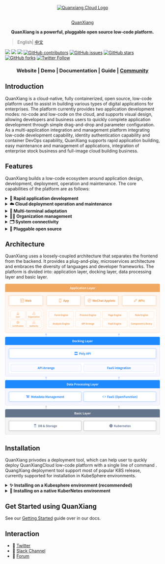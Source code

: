 <p align="center">
  <a href="https://docs.clouden.io" target="blank"><img src="https://qxp-public.pek3b.qingstor.com/qxp_vertical_logo.svg" width="300" alt="Quanxiang Cloud Logo" /></a>
</p>
<p align="center">
  <br/>
  <a href="https://docs.clouden.io" target="blank">
    QuanXiang
  </a>
</p>
<p align="center">
  <b>QuanXiang is a powerful, pluggable open source low-code platform.</b>
</p>


> English| [中文](./README_zh.md)

[![](https://img.shields.io/badge/Roadmap-QuanXiang-orange.svg)](https://github.com/quanxiang-cloud/website/tree/main/content/en/roadmap)
[![](https://img.shields.io/badge/Content-Blog-blue.svg)]()
[![](https://img.shields.io/badge/release-0.7.0-brightgreen.svg)](https://github.com/quanxiang-cloud/quanxiang/releases/tag/v0.7.0)
[![GitHub contributors](https://img.shields.io/github/contributors/quanxiang-cloud/quanxiang)](https://github.com/quanxiang-cloud/quanxiang/graphs/contributors)
[![GitHub issues](https://img.shields.io/github/issues/quanxiang-cloud/quanxiang)](https://github.com/quanxiang-cloud/quanxiang/issues)
[![GitHub stars](https://img.shields.io/github/stars/quanxiang-cloud/quanxiang.svg?style=social&label=Stars)](https://github.com/quanxiang-cloud/quanxiang)
[![GitHub forks](https://img.shields.io/github/forks/quanxiang-cloud/quanxiang.svg?style=social&label=Fork)](https://github.com/quanxiang-cloud/quanxiang)
[![Twitter Follow](https://img.shields.io/twitter/follow/QuanXiang5?style=social)](https://twitter.com/QuanXiang5)


<div align="center">
  <h3>
    Website
    <span> | </span>
    Demo
    <span> | </span>
    Documentation
    <span> | </span>
    Guide
    <span> | </span>
    <a href="https://github.com/quanxiang-cloud/quanxiang/discussions" target="_blank">Community</a>
  </h3>
</div>



## Introduction

QuanXiang is a cloud-native, fully containerized, open source, low-code platform used to assist in building various types of digital applications for enterprises. The platform currently provides two application development modes: no-code and low-code on the cloud, and supports visual design, allowing developers and business users to quickly complete application development through simple drag-and-drop and parameter configuration. As a multi-application integration and management platform integrating low-code development capability, identity authentication capability and container DevOps capability, QuanXiang supports rapid application building, easy maintenance and management of applications, integration of enterprise stock business and full-image cloud building business.


## Features

QuanXiang builds a low-code ecosystem around application design, development, deployment, operation and maintenance. The core capabilities of the platform are as follows:

<details>
  <summary><b> 🚀 Rapid application development</b></summary>
  <li>Visual designer: Users can complete form, workflow, data_models, and permissions through simple drag and drop, parameter configuration, etc.
  <li>Form engine: Provides rich page components.
  <li>Workflow engine: Supports a variety of triggering methods and process components, and provides the ability of a rule engine to meet the logic definitions of complex businesses.
  </details>

<details>
  <summary><b>☁️ Cloud deployment operation and maintenance</b></summary>
  <li>QuanXiang is based on Kubernetes deployment, CI/CD continuous delivery deployment.
  <li>Support the deployment and operation and maintenance of different cloud vendors.
  <li>Provide system log, support to view all operation records.
  </details>

<details>
  <summary><b>🤖 Multi-terminal adaptation</b></summary>
  Apply one-time design and adapt flexibly to multiple ends. Support one-click publishing as WEB App, Native App, WeChat Applet.
  </details>

<details>
  <summary><b>🧑‍💻 Organization management</b></summary>
  <li>Corporate directory: Provide a variety of ways to manage the corporate directory to help companies quickly build an organization.
  <li>Role management: Enterprise role permissions are subdivided to ensure platform account access security and data security.
</details>
<details>
  <summary><b>🗂 System connectivity</b></summary>
  <li>Supports data connection between applications, providing data connection capabilities of different granularity, for example, data linkage update between tables and interaction between fields.
  <li>Provide solution integration of different granularities, such as: component integration, page integration, application integration.
  </details>


<details>
  <summary><b>🧩 Pluggable open source</b></summary>
  QuanXiang is a cloud native, distributed architecture platform system. Core services (except for aggregated services) are completely decoupled and low cohesive, and services are accessed through API interfaces.
  </details>



## Architecture

QuanXiang uses a loosely-coupled architecture that separates the frontend from the backend. It provides a plug-and-play, microservices architecture and embraces the diversity of languages and developer frameworks. The platform is divided into: application layer, docking layer, data processing layer and basic layer.

![architecture_en](/doc/images/architecture_en.png)



## Installation

QuanXiang privodes a deployment tool, which can help user to quckly deploy QuanXiangCloud low-code platform with a single line of command . QuangXiang deployment tool support most of popular K8S release, currently supported for installation in KubeSphere environments.

<details>
<summary><b>✨ Installing on a Kubesphere environment (recommended)</b></summary>

### Prerequisites

- Kubernetes cluster environment

### Deploy QuanXiang on KubeShpere(recommend)

#### Step 1. Deploy KubeSphere

- Deploy KubeSphere manully, refer [office documentation](https://kubesphere.io/docs/) for more details.
- Using [KubeSphere(R)（QKE） ](https://docsv3.qingcloud.com/container/qke/)(recommend) to deploy KubeShere cluster, which is high availability and support automatic inspection and repair.

KubeSphere cluster requirments:

| Node Type | Quantity | Resource Requirment                    |
| --------- | -------- | -------------------------------------- |
| Master    | 1        | CPU: 4 core, Memory: 8 GB, Disk: 80 GB |
| Worker    | 5        | CPU: 4 core, Memory: 8 GB, Disk: 80 GB |

> **Notice**
>
> Scale nodes' resources to double and use PaaS that privode by cloud vendors, if you want to use QuanxiangCloud as production.



#### Step 2. QuanXiang installation

##### Prerequisite

Before deploying QuanXiang, below options are required in local environment:

- Accessible KubeSphere cluster.
- 'kubectl' is installed on local. refer [kubectl installation](https://kubernetes.io/docs/tasks/tools/) to install kubectl.
- Kubeconfig is configured. refer below steps to configure kubeconfig
  - Get QKE kubeconfig from QingCloud console.
  - For KubeSphere kubeconfig, refer to [documentation](https://kubernetes.io/docs/tasks/tools/) or ask [community](https://github.com/kubesphere) for more help.
- Helm3 is required. refer [helm3 installation](https://helm.sh/docs/intro/install/) to install helm3.

##### Download release

You can download the [release version](https://github.com/quanxiang-cloud/quanxiang/releases) directly. **QuanXiang privodes various architecture package.**

##### Build from source code

To build QianXiang deployment tool, that golang 1.16 is needed and special correct GOOS, GOARCH. Example command with Linux and amd64.

```bash
 git clone https://github.com/quanxiang-cloud/quanxiang.git
 cd quanxiang
 git checkout master
 CGO_ENABLED=0 GOOS=linux GOARCH=adm64 go build -o installApp main.go
```

> **Notice**
>
> - GOOS: darwin, Linux, Windows, FreeBSD etc.
> - GOARCH: amd64, 386, arm etc.

#### Deploy QuanXiang

QuanxiangCloud deployment tool support production and demo:

- For production, database, cache, message etc. should be installed, refer [configurations](https://github.com/quanxiang-cloud/quanxiang/blob/master/doc/install.md#Configurations) for more details.
- For demo, all services will be deployed in Kubernetes.

##### Configurations

For production, you cat set `enable` to `false` to disable middle services in configuration file `configs/configs.yml` . refer to notes in configuration file for more details.

```bash
 vim configs/configs.yml
    #Middleware Services 中间件服务
    mysql:
      enabled: true
      rootPassword: qxp1234     #It is required to set the root user password if enabled equal to true    设置root用户密码 enabled为true时必填
    redis:
      enabled: true
      password: cXhwMTIzNA==    #The password here is the base64 code of the password. For example, the base64 code of qxp1234 is cxhwmjm0cg==  这里的password为密码的base64编码，比如qxp1234的base64编码为cXhwMjM0Cg==
    kafka:
              .....
```

##### Installation

Run `installApp` to install the trial version:

```bash
./installApp start -k ~/.kube/config  -i -n lowcode
```

Parameters description:

| parameter            | purpose                                                      | Description                                                  |
| -------------------- | ------------------------------------------------------------ | ------------------------------------------------------------ |
| -c/--configfile      | relative or absolute path of the configuration file          | Indicates the absolute or relative path of the current project configs / configs.yml |
| -d/--deploymentFile  | absolute or relative path of deployment folder               | absolute or relative path to the current project deployment folder |
| -k/--kubeconfig      | the profile path than can access to k8s cluster              | If the file is in the default location ~ /. Kube / config, you can not specify this parameter. |
| -i/--middlerwareInit | middleware initialization                                    | If specified, perform middleware initialization.             |
| -n/--namespace       | The namespace in which the service is deployed in the k8s cluster | If not specified, the default namespace is default.          |

##### Uninstall

```bash
./installApp uninstall -k ~/.kube/config -n lowcode
```

Parameters description:

| parameter                 | purpose                                                      | Description                                                  |
| ------------------------- | ------------------------------------------------------------ | ------------------------------------------------------------ |
| -d/--deploymentFile       | The path to the deployment folder                            | Absolute or relative path to the current project deployment folder. |
| -k/--kubeconfig           | the profile path than can access to k8s cluster              | If the file is in the default location ~ /. Kube / config, you can not specify this parameter. |
| -n/--namespace            | The namespace in which the service is deployed in the k8s cluster | If not specified, the default namespace is default.          |
| -u/--uninstallMiddlerware | Do you need to uninstall the middleware deployed by the tool | If there is no middleware deployed using this tool, you can not add this parameter. When the middleware is loaded and unloaded, it will be reported that there is no such resource and can be ignored. |

#### How to access

##### Configure gateway

Refer [KubeSphere official documentation](https://kubesphere.io/docs/project-administration/project-gateway/) to configure gateway. LoadBalancer is recommend.

##### Access QuanXiang

To access QuanxiangCloud console, you should configure your hosts file or add dns records into dns server. Use default admin user and password `Admin@Admin.com)/654321a..` to login.

- Go to [http://portal.qxp.com](http://portal.qxp.com/) to access QuanxiangCloud administration console.
- Go to [http://home.qxp.com](http://home.qxp.com/) to access QuanxiangCloud client console.

> **Notice**
>
> Refer [KubeSphere office documentation](https://kubesphere.io/zh/docs/project-user-guide/application-workloads/routes/) to customize the domain.

</details>


<details>
<summary><b>💸 Installing on a native KuberNetes environment</b></summary>

Coming soon.

</details>

## Get Started using QuanXiang

See our [Getting Started](https://docs.clouden.io/quickstart/app_modeling/) guide over in our docs.

## Interaction

- 💬 [Twitter](https://twitter.com/QuanXiang5)
- 🤖 [Slack Channel](https://quanxiangcloud.slack.com/join/shared_invite/zt-14wpp473n-2jpBT7hIjbnIhuOqOPwSeQ)
- 🙌 [Forum](https://github.com/quanxiang-cloud/quanxiang/discussions)

